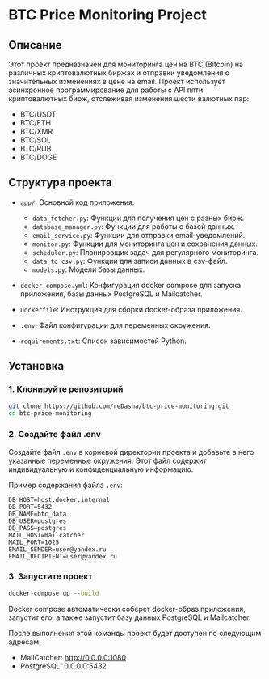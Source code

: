 # BTC Price Monitoring Project

## Описание

Этот проект предназначен для мониторинга цен на BTC (Bitcoin) на различных криптовалютных биржах и отправки уведомления о значительных изменениях в цене на email. Проект использует асинхронное программирование для работы с API пяти криптовалютных бирж, отслеживая изменения шести валютных пар:
- BTC/USDT
- BTC/ETH
- BTC/XMR
- BTC/SOL
- BTC/RUB
- BTC/DOGE

## Структура проекта

- `app/`: Основной код приложения.
  - `data_fetcher.py`: Функции для получения цен с разных бирж.
  - `database_manager.py`: Функции для работы с базой данных.
  - `email_service.py`: Функции для отправки email-уведомлений.
  - `monitor.py`: Функции для мониторинга цен и сохранения данных.
  - `scheduler.py`: Планировщик задач для регулярного мониторинга.
  - `data_to_csv.py`: Функции для записи данных в csv-файл.
  - `models.py`: Модели базы данных.

- `docker-compose.yml`: Конфигурация docker compose для запуска приложения, базы данных PostgreSQL и Mailcatcher.
- `Dockerfile`: Инструкция для сборки docker-образа приложения.
- `.env`: Файл конфигурации для переменных окружения.
- `requirements.txt`: Список зависимостей Python.

## Установка

### 1. Клонируйте репозиторий

```bash
git clone https://github.com/reDasha/btc-price-monitoring.git
cd btc-price-monitoring
```

### 2. Создайте файл .env

Создайте файл `.env` в корневой директории проекта и добавьте в него указанные переменные окружения. Этот файл содержит индивидуальную и конфиденциальную информацию.

Пример содержания файла `.env`:

```env
DB_HOST=host.docker.internal
DB_PORT=5432
DB_NAME=btc_data
DB_USER=postgres
DB_PASS=postgres
MAIL_HOST=mailcatcher
MAIL_PORT=1025
EMAIL_SENDER=user@yandex.ru
EMAIL_RECIPIENT=user@yandex.ru
```

### 3. Запустите проект
```bash
docker-compose up --build
```
Docker compose автоматически соберет docker-образ приложения, запустит его, а также запустит базу данных PostgreSQL и Mailcatcher.

После выполнения этой команды проект будет доступен по следующим адресам:

- MailСatcher: http://0.0.0.0:1080
- PostgreSQL: 0.0.0.0:5432